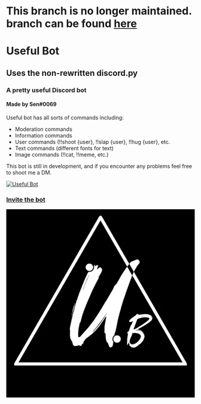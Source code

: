 <h1>This branch is no longer maintained. branch can be found <a href='https://github.com/That-
Thing/UsefulBot/tree/rewrite'>here</a></h1>

<h1>Useful Bot</h1>
<h2>Uses the non-rewritten discord.py</h2>
<h3>A pretty useful Discord bot</h3>
<h4>Made by Sen#0069</h4>
Useful bot has all sorts of commands including:<br>
<ul>
  <li>Moderation commands</li>
  <li>Information commands</li>
  <li>User commands (!!shoot {user}, !!slap {user}, !!hug {user}, etc.</li>
  <li>Text commands (different fonts for text)</li>
  <li>Image commands (!!cat, !!meme, etc.)</li>
</ul>

This bot is still in development, and if you encounter any problems feel free to shoot me a DM.

<a href="https://discordbots.org/bot/509012657890918430" >
  <img src="https://discordbots.org/api/widget/509012657890918430.svg" alt="Useful Bot" />
</a>

<a href="https://discordapp.com/oauth2/authorize?client_id=509012657890918430&scope=bot&permissions=8" target="_blank"><h3>Invite the bot</h3></a> 

<img src="usefulbot.webp" alt="Useful Bot">
